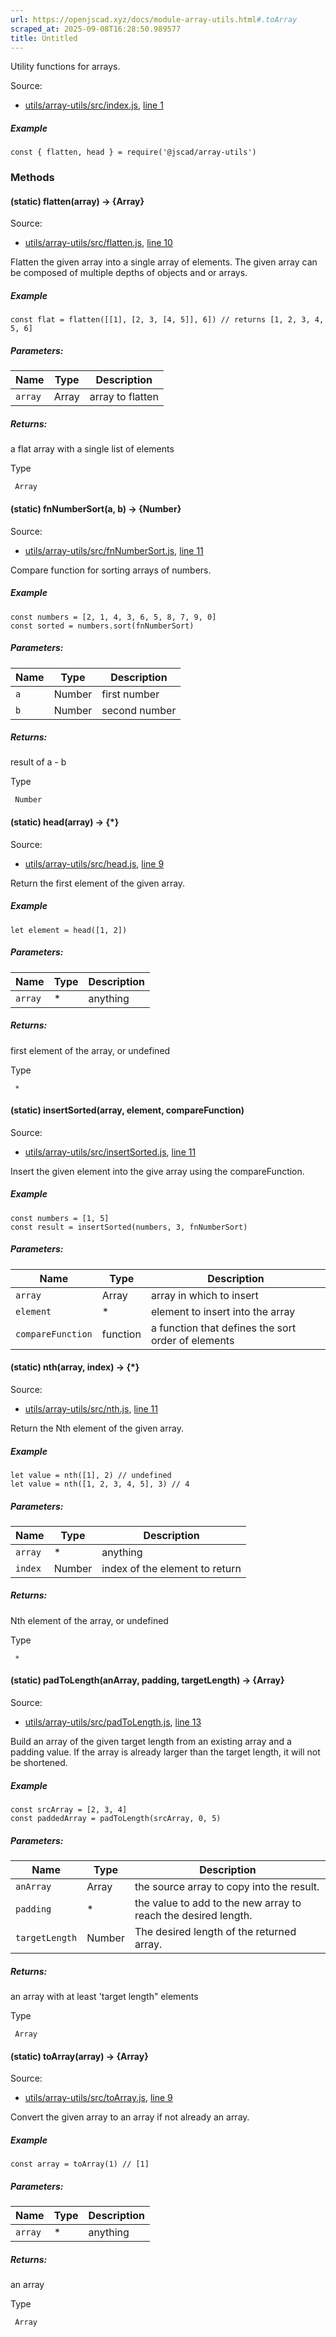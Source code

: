 ```yaml
---
url: https://openjscad.xyz/docs/module-array-utils.html#.toArray
scraped_at: 2025-09-08T16:28:50.989577
title: Untitled
---
```


Utility functions for arrays.

Source:

    

  * [utils/array-utils/src/index.js](utils_array-utils_src_index.js.html), [line 1](utils_array-utils_src_index.js.html#line1)

##### Example

    
    
    const { flatten, head } = require('@jscad/array-utils')

### Methods

#### (static) flatten(array) → {Array}

Source:

    

  * [utils/array-utils/src/flatten.js](utils_array-utils_src_flatten.js.html), [line 10](utils_array-utils_src_flatten.js.html#line10)

Flatten the given array into a single array of elements. The given array can
be composed of multiple depths of objects and or arrays.

##### Example

    
    
    const flat = flatten([[1], [2, 3, [4, 5]], 6]) // returns [1, 2, 3, 4, 5, 6]

##### Parameters:

Name | Type | Description  
---|---|---  
`array` |  Array | array to flatten  
  
##### Returns:

a flat array with a single list of elements

Type

     Array

#### (static) fnNumberSort(a, b) → {Number}

Source:

    

  * [utils/array-utils/src/fnNumberSort.js](utils_array-utils_src_fnNumberSort.js.html), [line 11](utils_array-utils_src_fnNumberSort.js.html#line11)

Compare function for sorting arrays of numbers.

##### Example

    
    
    const numbers = [2, 1, 4, 3, 6, 5, 8, 7, 9, 0]
    const sorted = numbers.sort(fnNumberSort)

##### Parameters:

Name | Type | Description  
---|---|---  
`a` |  Number | first number  
`b` |  Number | second number  
  
##### Returns:

result of a - b

Type

     Number

#### (static) head(array) → {*}

Source:

    

  * [utils/array-utils/src/head.js](utils_array-utils_src_head.js.html), [line 9](utils_array-utils_src_head.js.html#line9)

Return the first element of the given array.

##### Example

    
    
    let element = head([1, 2])

##### Parameters:

Name | Type | Description  
---|---|---  
`array` |  * | anything  
  
##### Returns:

first element of the array, or undefined

Type

     *

#### (static) insertSorted(array, element, compareFunction)

Source:

    

  * [utils/array-utils/src/insertSorted.js](utils_array-utils_src_insertSorted.js.html), [line 11](utils_array-utils_src_insertSorted.js.html#line11)

Insert the given element into the give array using the compareFunction.

##### Example

    
    
    const numbers = [1, 5]
    const result = insertSorted(numbers, 3, fnNumberSort)

##### Parameters:

Name | Type | Description  
---|---|---  
`array` |  Array | array in which to insert  
`element` |  * | element to insert into the array  
`compareFunction` |  function | a function that defines the sort order of elements  
  
#### (static) nth(array, index) → {*}

Source:

    

  * [utils/array-utils/src/nth.js](utils_array-utils_src_nth.js.html), [line 11](utils_array-utils_src_nth.js.html#line11)

Return the Nth element of the given array.

##### Example

    
    
    let value = nth([1], 2) // undefined
    let value = nth([1, 2, 3, 4, 5], 3) // 4

##### Parameters:

Name | Type | Description  
---|---|---  
`array` |  * | anything  
`index` |  Number | index of the element to return  
  
##### Returns:

Nth element of the array, or undefined

Type

     *

#### (static) padToLength(anArray, padding, targetLength) → {Array}

Source:

    

  * [utils/array-utils/src/padToLength.js](utils_array-utils_src_padToLength.js.html), [line 13](utils_array-utils_src_padToLength.js.html#line13)

Build an array of the given target length from an existing array and a padding
value. If the array is already larger than the target length, it will not be
shortened.

##### Example

    
    
    const srcArray = [2, 3, 4]
    const paddedArray = padToLength(srcArray, 0, 5)

##### Parameters:

Name | Type | Description  
---|---|---  
`anArray` |  Array | the source array to copy into the result.  
`padding` |  * | the value to add to the new array to reach the desired length.  
`targetLength` |  Number | The desired length of the returned array.  
  
##### Returns:

an array with at least 'target length" elements

Type

     Array

#### (static) toArray(array) → {Array}

Source:

    

  * [utils/array-utils/src/toArray.js](utils_array-utils_src_toArray.js.html), [line 9](utils_array-utils_src_toArray.js.html#line9)

Convert the given array to an array if not already an array.

##### Example

    
    
    const array = toArray(1) // [1]

##### Parameters:

Name | Type | Description  
---|---|---  
`array` |  * | anything  
  
##### Returns:

an array

Type

     Array

